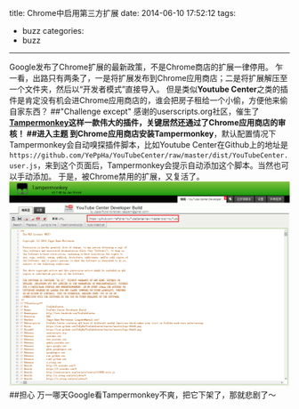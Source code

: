 title: Chrome中启用第三方扩展
date: 2014-06-10 17:52:12
tags:
- buzz
categories:
- buzz
---
Google发布了Chrome扩展的最新政策，不是Chrome商店的扩展一律停用。
乍一看，出路只有两条了，一是将扩展发布到Chrome应用商店；二是将扩展解压至一个文件夹，然后以“开发者模式”直接导入。
但是类似**Youtube Center**之类的插件是肯定没有机会进Chrome应用商店的，谁会把房子租给一个小偷，方便他来偷自家东西？
##"Challenge except"
感谢的userscripts.org社区，催生了<!-- more -->**[Tampermonkey](https://chrome.google.com/webstore/detail/tampermonkey/dhdgffkkebhmkfjojejmpbldmpobfkfo)**这样一款伟大的插件，关键居然还通过了Chrome应用商店的审核！
##进入主题
到Chrome应用商店安装**Tampermonkey**，默认配置情况下Tampermonkey会自动嗅探插件脚本，比如Youtube Center在Github上的地址是`https://github.com/YePpHa/YouTubeCenter/raw/master/dist/YouTubeCenter.user.js`，来到这个页面后，Tampermonkey会提示自动添加这个脚本。当然也可以手动添加。
于是，被Chrome禁用的扩展，又复活了。
![Install Youtube Center on Tampermonkey](/public/tampermonkey.png)
##担心
万一哪天Google看Tampermonkey不爽，把它下架了，那就悲剧了～
